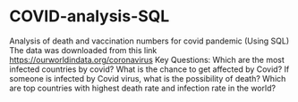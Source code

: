 # COVID-analysis-SQL
Analysis of death and vaccination numbers for covid pandemic (Using SQL)
The data was downloaded from this link https://ourworldindata.org/coronavirus
Key Questions:
Which are the most infected countries by covid?
What is the chance to get affected by Covid?
If someone is infected by Covid virus, what is the possibility of death?
Which are top countries with highest death rate and infection rate in the world?
